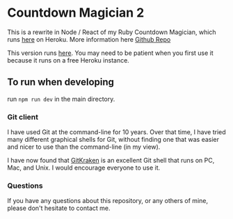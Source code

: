 # Countdown Magician 2

This is a rewrite in Node / React of my Ruby Countdown Magician, which runs
[here](http://immense-countdown.herokuapp.com/) on Heroku. More information here
[Github Repo](https://github.com/JulianNicholls/Countdown)

This version runs [here](http://countdown.reallybigshoe.co.uk). 
You may need to be patient when you first use it because it runs on a free Heroku instance.

## To run when developing

run `npm run dev` in the main directory.

### Git client

I have used Git at the command-line for 10 years. Over that time, I have
tried many different graphical shells for Git, without finding one that was
easier and nicer to use than the command-line (in my view).

I have now found that [GitKraken](https://www.gitkraken.com) is an excellent Git
shell that runs on PC, Mac, and Unix. I would encourage everyone to use it.

### Questions

If you have any questions about this repository, or any others of mine, please
don't hesitate to contact me.
